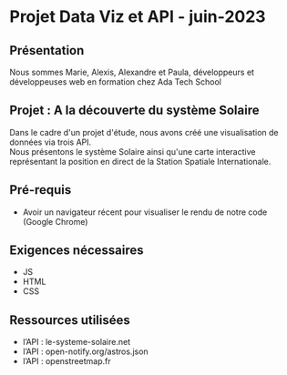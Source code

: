 # Projet Data Viz et API - juin-2023   
  
## Présentation    
  
Nous sommes Marie, Alexis, Alexandre et Paula, développeurs et développeuses web en formation chez Ada Tech School    
 
## Projet : A la découverte du système Solaire     
Dans le cadre d'un projet d'étude, nous avons créé une visualisation de données via trois API.   
Nous présentons le système Solaire ainsi qu'une carte interactive représentant la position en direct de la Station Spatiale Internationale.     
 
## Pré-requis     
* Avoir un navigateur récent pour visualiser le rendu de notre code (Google Chrome)  
 
## Exigences nécessaires    
* JS    
* HTML    
* CSS    

## Ressources utilisées    
* l’API : le-systeme-solaire.net    
* l’API : open-notify.org/astros.json     
* l’API : openstreetmap.fr    




